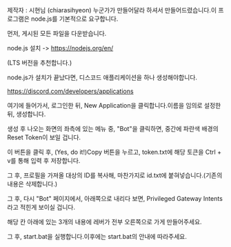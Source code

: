 제작자 : 시현님 (chiarasihyeon)
누군가가 만들어달라 하셔서 만들어드렸습니다.이 프로그램은 node.js를 기본적으로 요구합니다.

먼저, 게시된 모든 파일을 다운받습니다.

node.js 설치 -> https://nodejs.org/en/

(LTS 버전을 추천합니다.)

node.js가 설치가 끝났다면, 디스코드 애플리케이션을 하나 생성해야합니다.

https://discord.com/developers/applications

여기에 들어가서, 로그인한 뒤, New Application을 클릭합니다.이름을 임의로 설정한 뒤, 생성합니다.

생성 후 나오는 화면의 좌측에 있는 메뉴 중, "Bot"을 클릭하면, 중간에 파란색 배경의 Reset Token이 보일 겁니다.

이 버튼을 클릭 후, (Yes, do it!)Copy 버튼을 누르고, token.txt에 해당 토큰을 Ctrl + v를 통해 입력 후 저장합니다.

그 후, 프로필을 가져올 대상의 ID를 복사해, 마찬가지로 id.txt에 붙혀넣습니다.(기존의 내용은 삭제합니다.)

그 후, 다시 "Bot" 페이지에서, 아래쪽으로 내리다 보면, Privileged Gateway Intents라고 적힌게 보이실 겁니다.

해당 칸 아래에 있는 3개의 내용에 레버가 전부 오른쪽으로 가게 만들어주세요.

그 후, start.bat을 실행합니다.이후에는 start.bat의 안내에 따라주세요.
